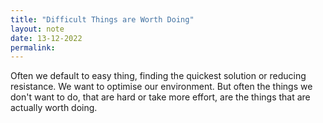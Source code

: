 ```yaml
---
title: "Difficult Things are Worth Doing"
layout: note
date: 13-12-2022
permalink:
---
```


Often we default to easy thing, finding the quickest solution or reducing resistance. We want to optimise our environment. But often the things we don't want to do, that are hard or take more effort, are the things that are actually worth doing. 